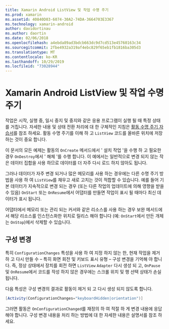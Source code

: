```yaml
---
title: Xamarin Android ListView 및 작업 수명 주기
ms.prod: xamarin
ms.assetid: 40840D03-6074-30A2-74DA-3664703E3367
ms.technology: xamarin-android
author: davidortinau
ms.author: daortin
ms.date: 02/06/2018
ms.openlocfilehash: a4ebda89ad3bdcb663dc9d7cd513e45760163c34
ms.sourcegitcommit: 2fbe4932a319af4ebc829f65eb1fb1816ba305d3
ms.translationtype: MT
ms.contentlocale: ko-KR
ms.lasthandoff: 10/29/2019
ms.locfileid: "73028944"
---
```

# <a name="xamarinandroid-listview-and-the-activity-lifecycle"></a>Xamarin Android ListView 및 작업 수명 주기

작업은 시작, 실행 중, 일시 중지 및 중지와 같은 응용 프로그램이 실행 될 때 특정 상태를 거칩니다. 자세한 내용 및 상태 전환 처리에 대 한 구체적인 지침은 [활동 수명 주기 자습서](~/android/app-fundamentals/activity-lifecycle/index.md)를 참조 하세요.
활동 수명 주기를 이해 하 고 `ListView` 코드를 올바른 위치에 저장 하는 것이 중요 합니다.

이 문서의 모든 예제는 활동의 `OnCreate` 메서드에서 ' 설치 작업 '을 수행 하 고 필요한 경우 `OnDestroy`에서 ' 해체 '를 수행 합니다. 이 예에서는 일반적으로 변경 되지 않는 작은 데이터 집합을 사용 하므로 데이터를 더 자주 다시 로드 하지 않아도 됩니다.

그러나 데이터가 자주 변경 되거나 많은 메모리를 사용 하는 경우에는 다른 수명 주기 방법을 사용 하 여 `ListView`를 채우고 새로 고치는 것이 적합할 수 있습니다. 예를 들어 기본 데이터가 지속적으로 변경 되는 경우 (또는 다른 작업의 업데이트에 의해 영향을 받을 수 있음) `OnStart` 또는 `OnResume`에서 어댑터를 만들면 작업이 표시 될 때마다 최신 데이터가 표시 됩니다.

어댑터에서 메모리 또는 관리 되는 커서와 같은 리소스를 사용 하는 경우 보완 메서드에서 해당 리소스를 인스턴스화한 위치로 릴리스 해야 합니다 (예: `OnStart`에서 만든 개체는 `OnStop`)에서 삭제할 수 있습니다.

## <a name="configuration-changes"></a>구성 변경

특히 `ConfigurationChanges` 특성을 사용 하 여 지정 하지 않는 한, 현재 작업을 제거 하 고 다시 만들 수 &ndash; 특히 화면 회전 및 키보드 표시 유형 &ndash; 구성 변경을 기억해 야 합니다. 즉, 정상 상태에서 장치를 회전 하면 `ListView` `Adapter` 다시 생성 되 고, `OnPause` 및 `OnResume`에서 코드를 작성 하지 않은 경우에는 스크롤 위치 및 행 선택 상태가 손실 됩니다.

다음 특성은 구성 변경의 결과로 활동이 제거 되 고 다시 생성 되지 않도록 합니다.

```csharp
[Activity(ConfigurationChanges="keyboardHidden|orientation")]
```

그러면 활동은 `OnConfigurationChanged`를 재정의 하 여 적절 하 게 변경 내용에 응답 해야 합니다. 구성 변경 내용을 처리 하는 방법에 대 한 자세한 내용은 설명서를 참조 하세요.
